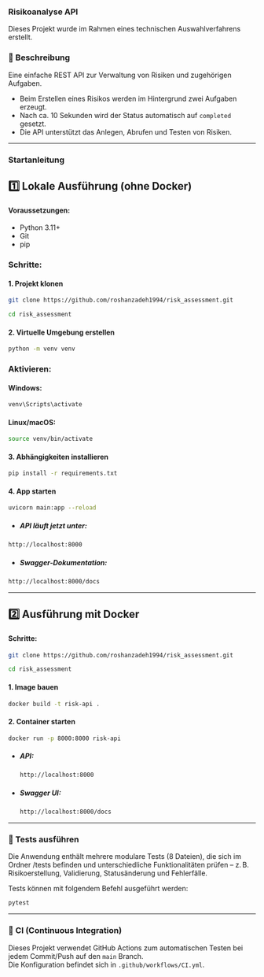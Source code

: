 ### Risikoanalyse API

Dieses Projekt wurde im Rahmen eines technischen Auswahlverfahrens erstellt.

### 📝 Beschreibung

Eine einfache REST API zur Verwaltung von Risiken und zugehörigen Aufgaben.

- Beim Erstellen eines Risikos werden im Hintergrund zwei Aufgaben erzeugt.
- Nach ca. 10 Sekunden wird der Status automatisch auf `completed` gesetzt.
- Die API unterstützt das Anlegen, Abrufen und Testen von Risiken.

---

###  Startanleitung

## 1️⃣ Lokale Ausführung (ohne Docker)

#### Voraussetzungen:

- Python 3.11+
- Git
- pip

### Schritte:

#### 1. Projekt klonen
```bash
git clone https://github.com/roshanzadeh1994/risk_assessment.git
```
```bash
cd risk_assessment
```

#### 2. Virtuelle Umgebung erstellen
```bash
python -m venv venv
```
### Aktivieren:
#### Windows:

```bash
venv\Scripts\activate
```
#### Linux/macOS:
```bash
source venv/bin/activate
```
#### 3. Abhängigkeiten installieren
```bash
pip install -r requirements.txt
```
#### 4. App starten
```bash
uvicorn main:app --reload
```
- ##### API läuft jetzt unter:
```bash
http://localhost:8000
 ```

- ##### Swagger-Dokumentation:
```bash
http://localhost:8000/docs
```
---

## 2️⃣ Ausführung mit Docker

#### Schritte:
```bash
git clone https://github.com/roshanzadeh1994/risk_assessment.git
```
```bash
cd risk_assessment
```
#### 1. Image bauen

```bash
docker build -t risk-api .
 ```

#### 2. Container starten

```bash
docker run -p 8000:8000 risk-api
 ```


- ##### API:
  ```bash
  http://localhost:8000
  ```

- ##### Swagger UI:
  ```bash
  http://localhost:8000/docs
  ```
---

### 🧪 Tests ausführen
Die Anwendung enthält mehrere modulare Tests (8 Dateien),
die sich im Ordner /tests befinden und unterschiedliche Funktionalitäten prüfen –
z. B. Risikoerstellung, Validierung, Statusänderung und Fehlerfälle.

Tests können mit folgendem Befehl ausgeführt werden:
```bash 
pytest
```

---

### 🔄 CI (Continuous Integration)

Dieses Projekt verwendet GitHub Actions zum automatischen Testen bei jedem Commit/Push auf den `main` Branch.  
Die Konfiguration befindet sich in `.github/workflows/CI.yml`.

